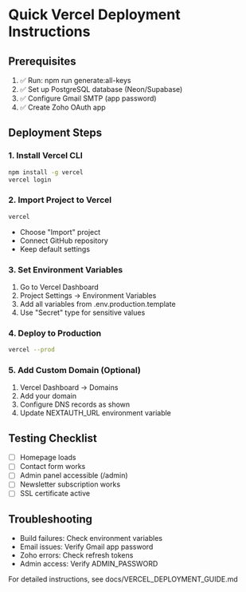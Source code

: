 # Quick Vercel Deployment Instructions

## Prerequisites
1. ✅ Run: npm run generate:all-keys
2. ✅ Set up PostgreSQL database (Neon/Supabase)
3. ✅ Configure Gmail SMTP (app password)
4. ✅ Create Zoho OAuth app

## Deployment Steps

### 1. Install Vercel CLI
```bash
npm install -g vercel
vercel login
```

### 2. Import Project to Vercel
```bash
vercel
```
- Choose "Import" project
- Connect GitHub repository
- Keep default settings

### 3. Set Environment Variables
1. Go to Vercel Dashboard
2. Project Settings → Environment Variables
3. Add all variables from .env.production.template
4. Use "Secret" type for sensitive values

### 4. Deploy to Production
```bash
vercel --prod
```

### 5. Add Custom Domain (Optional)
1. Vercel Dashboard → Domains
2. Add your domain
3. Configure DNS records as shown
4. Update NEXTAUTH_URL environment variable

## Testing Checklist
- [ ] Homepage loads
- [ ] Contact form works
- [ ] Admin panel accessible (/admin)
- [ ] Newsletter subscription works
- [ ] SSL certificate active

## Troubleshooting
- Build failures: Check environment variables
- Email issues: Verify Gmail app password
- Zoho errors: Check refresh tokens
- Admin access: Verify ADMIN_PASSWORD

For detailed instructions, see docs/VERCEL_DEPLOYMENT_GUIDE.md
